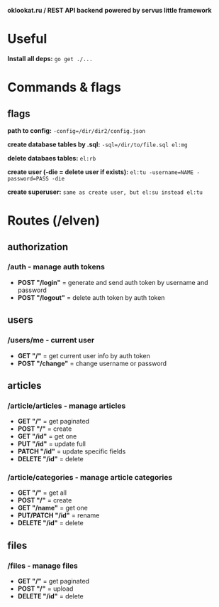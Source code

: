 **oklookat.ru / REST API backend**
**powered by servus little framework**


# Useful

**Install all deps:**
```go get ./...```


# Commands & flags

## flags
**path to config:**
```-config=/dir/dir2/config.json```

**create database tables by .sql:**
```-sql=/dir/to/file.sql el:mg```

**delete databaes tables:**
```el:rb```

**create user (-die = delete user if exists):**
```el:tu -username=NAME -password=PASS -die```

**create superuser:**
```same as create user, but el:su instead el:tu```


# Routes (/elven)

## authorization
### /auth - manage auth tokens
- **POST "/login"** = generate and send auth token by username and password
- **POST "/logout"** = delete auth token by auth token

## users
### /users/me - current user
- **GET "/"** = get current user info by auth token
- **POST "/change"** = change username or password

## articles
### /article/articles - manage articles
- **GET "/"** = get paginated
- **POST "/"** = create
- **GET "/id"** = get one
- **PUT "/id"** = update full
- **PATCH "/id"** = update specific fields
- **DELETE "/id"** = delete

### /article/categories - manage article categories
- **GET "/"** = get all
- **POST "/"** = create
- **GET "/name"** = get one
- **PUT/PATCH "/id"** = rename
- **DELETE "/id"** = delete

## files
### /files - manage files
- **GET "/"** = get paginated
- **POST "/"** = upload
- **DELETE "/id"** = delete
